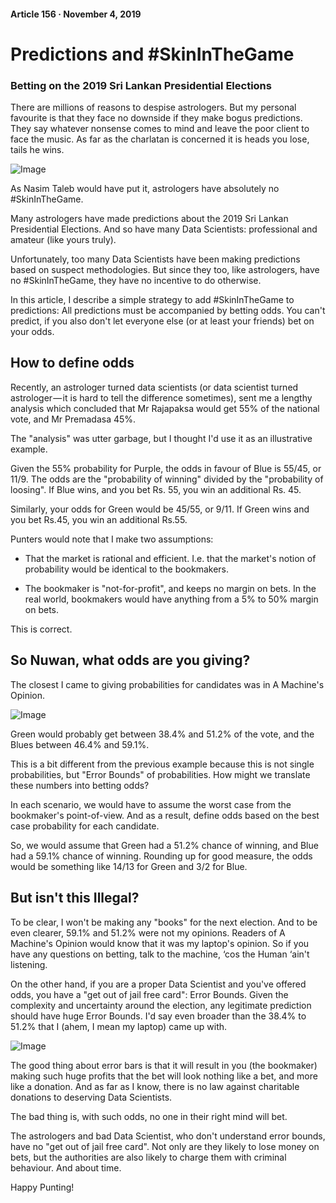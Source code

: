 #### Article 156 · November 4, 2019

# Predictions and #SkinInTheGame

### Betting on the 2019 Sri Lankan Presidential Elections

There are millions of reasons to despise astrologers. But my personal favourite is that they face no downside if they make bogus predictions. They say whatever nonsense comes to mind and leave the poor client to face the music. As far as the charlatan is concerned it is heads you lose, tails he wins.

![Image](https://cdn-images-1.medium.com/max/800/1*oUVAPJ8HLmdGE6Ux134HAA.jpeg)

As Nasim Taleb would have put it, astrologers have absolutely no #SkinInTheGame.

Many astrologers have made predictions about the 2019 Sri Lankan Presidential Elections. And so have many Data Scientists: professional and amateur (like yours truly).

Unfortunately, too many Data Scientists have been making predictions based on suspect methodologies. But since they too, like astrologers, have no #SkinInTheGame, they have no incentive to do otherwise.

In this article, I describe a simple strategy to add #SkinInTheGame to predictions: All predictions must be accompanied by betting odds. You can't predict, if you also don't let everyone else (or at least your friends) bet on your odds.

## How to define odds

Recently, an astrologer turned data scientists (or data scientist turned astrologer — it is hard to tell the difference sometimes), sent me a lengthy analysis which concluded that Mr Rajapaksa would get 55% of the national vote, and Mr Premadasa 45%.

The "analysis" was utter garbage, but I thought I'd use it as an illustrative example.

Given the 55% probability for Purple, the odds in favour of Blue is 55/45, or 11/9. The odds are the "probability of winning" divided by the "probability of loosing". If Blue wins, and you bet Rs. 55, you win an additional Rs. 45.

Similarly, your odds for Green would be 45/55, or 9/11. If Green wins and you bet Rs.45, you win an additional Rs.55.

Punters would note that I make two assumptions:

* That the market is rational and efficient. I.e. that the market's notion of probability would be identical to the bookmakers.

* The bookmaker is "not-for-profit", and keeps no margin on bets. In the real world, bookmakers would have anything from a 5% to 50% margin on bets.

This is correct.

## So Nuwan, what odds are you giving?

The closest I came to giving probabilities for candidates was in A Machine's Opinion.

![Image](https://cdn-images-1.medium.com/max/800/1*y1DesBsC1XKpaZvUL_z4mw.png)

Green would probably get between 38.4% and 51.2% of the vote, and the Blues between 46.4% and 59.1%.

This is a bit different from the previous example because this is not single probabilities, but "Error Bounds" of probabilities. How might we translate these numbers into betting odds?

In each scenario, we would have to assume the worst case from the bookmaker's point-of-view. And as a result, define odds based on the best case probability for each candidate.

So, we would assume that Green had a 51.2% chance of winning, and Blue had a 59.1% chance of winning. Rounding up for good measure, the odds would be something like 14/13 for Green and 3/2 for Blue.

## But isn't this Illegal?

To be clear, I won't be making any "books" for the next election. And to be even clearer, 59.1% and 51.2% were not my opinions. Readers of A Machine's Opinion would know that it was my laptop's opinion. So if you have any questions on betting, talk to the machine, ‘cos the Human ‘ain't listening.

On the other hand, if you are a proper Data Scientist and you've offered odds, you have a "get out of jail free card": Error Bounds. Given the complexity and uncertainty around the election, any legitimate prediction should have huge Error Bounds. I'd say even broader than the 38.4% to 51.2% that I (ahem, I mean my laptop) came up with.

![Image](https://cdn-images-1.medium.com/max/800/1*IzmAOcujIfdaQUwSs5-76A.jpeg)

The good thing about error bars is that it will result in you (the bookmaker) making such huge profits that the bet will look nothing like a bet, and more like a donation. And as far as I know, there is no law against charitable donations to deserving Data Scientists.

The bad thing is, with such odds, no one in their right mind will bet.

The astrologers and bad Data Scientist, who don't understand error bounds, have no "get out of jail free card". Not only are they likely to lose money on bets, but the authorities are also likely to charge them with criminal behaviour. And about time.

Happy Punting!